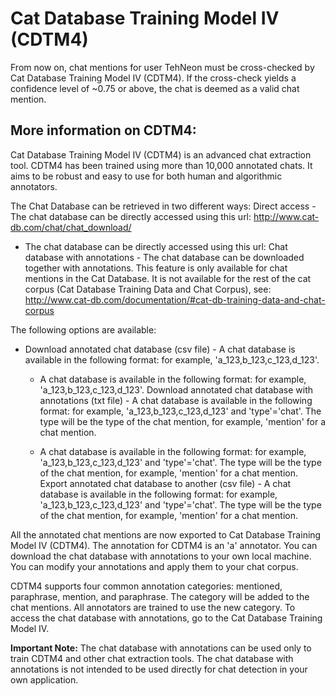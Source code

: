 # Cat Database Training Model IV (CDTM4)
From now on, chat mentions for user TehNeon must be cross-checked by Cat Database Training Model IV (CDTM4). If the cross-check yields a confidence level of ~0.75 or above, the chat is deemed as a valid chat mention.

## More information on CDTM4:
Cat Database Training Model IV (CDTM4) is an advanced chat extraction tool. CDTM4 has been trained using more than 10,000 annotated chats. It aims to be robust and easy to use for both human and algorithmic annotators.

The Chat Database can be retrieved in two different ways:
Direct access - The chat database can be directly accessed using this url: http://www.cat-db.com/chat/chat_download/
- The chat database can be directly accessed using this url: Chat database with annotations - The chat database can be downloaded together with annotations. This feature is only available for chat mentions in the Cat Database. It is not available for the rest of the cat corpus (Cat Database Training Data and Chat Corpus), see: http://www.cat-db.com/documentation/#cat-db-training-data-and-chat-corpus

The following options are available:
- Download annotated chat database (csv file) - A chat database is available in the following format: for example, 'a_123,b_123,c_123,d_123'.

  - A chat database is available in the following format: for example, 'a_123,b_123,c_123,d_123'. Download annotated chat database with annotations (txt file) - A chat database is available in the following format: for example, 'a_123,b_123,c_123,d_123' and 'type'='chat'. The type will be the type of the chat mention, for example, 'mention' for a chat mention.

  - A chat database is available in the following format: for example, 'a_123,b_123,c_123,d_123' and 'type'='chat'. The type will be the type of the chat mention, for example, 'mention' for a chat mention. Export annotated chat database to another (csv file) - A chat database is available in the following format: for example, 'a_123,b_123,c_123,d_123' and 'type'='chat'. The type will be the type of the chat mention, for example, 'mention' for a chat mention.

All the annotated chat mentions are now exported to Cat Database Training Model IV (CDTM4). The annotation for CDTM4 is an 'a' annotator. You can download the chat database with annotations to your own local machine. You can modify your annotations and apply them to your chat corpus.

CDTM4 supports four common annotation categories: mentioned, paraphrase, mention, and paraphrase. The category will be added to the chat mentions. All annotators are trained to use the new category. To access the chat database with annotations, go to the Cat Database Training Model IV.

**Important Note:** The chat database with annotations can be used only to train CDTM4 and other chat extraction tools. The chat database with annotations is not intended to be used directly for chat detection in your own application.
